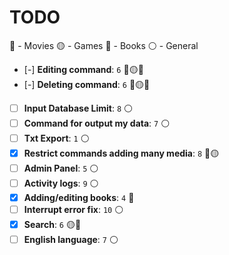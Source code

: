 # TODO

🔵 - Movies
🟡 - Games
🔴 - Books
⚪ - General

- [-] **Editing command**: `6` 🔵🟡🔴
- [-] **Deleting command**: `6` 🔵🟡🔴
- [ ] **Input Database Limit**: `8` ⚪
- [ ] **Command for output my data**: `7` ⚪
- [ ] **Txt Export**: `1` ⚪
- [x] **Restrict commands adding many media**: `8` 🔵🟡
- [ ] **Admin Panel**: `5` ⚪
- [ ] **Activity logs**: `9` ⚪
- [x] **Adding/editing books**: `4` 🔴
- [ ] **Interrupt error fix**: `10` ⚪
- [x] **Search**: `6` 🟡🔴
- [ ] **English language**: `7` ⚪
